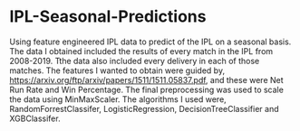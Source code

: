 # IPL-Seasonal-Predictions
Using feature engineered IPL data to predict of the IPL on a seasonal basis.
The data I obtained included the results of every match in the IPL from 2008-2019. Tthe data also included every delivery in each of those matches. 
The features I wanted to obtain were guided by, https://arxiv.org/ftp/arxiv/papers/1511/1511.05837.pdf, and these were Net Run Rate and Win Percentage.
The final preprocessing was used to scale the data using MinMaxScaler.
The algorithms I used were, RandomForrestClassifer, LogisticRegression, DecisionTreeClassifier and XGBClassifer.
